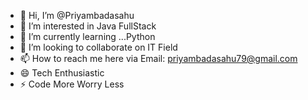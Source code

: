 - 👋 Hi, I’m @Priyambadasahu
- 👀 I’m interested in Java FullStack
- 🌱 I’m currently learning ...Python
- 💞️ I’m looking to collaborate on IT Field
- 📫 How to reach me here via Email: priyambadasahu79@gmail.com
- 😄 Tech Enthusiastic
- ⚡ Code More Worry Less

<!---
Priyambadasahu/Priyambadasahu is a ✨ special ✨ repository because its `README.md` (this file) appears on your GitHub profile.
You can click the Preview link to take a look at your changes.
--->
